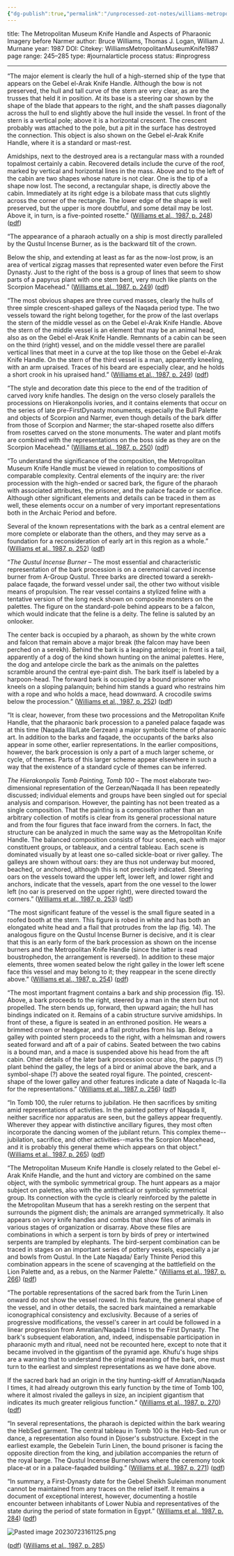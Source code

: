 ```yaml
---
{"dg-publish":true,"permalink":"/unprocessed-zot-notes/williams-metropolitan-museum-knife1987/"}
---
```



title: The Metropolitan Museum Knife Handle and Aspects of Pharaonic Imagery before Narmer
author: Bruce Williams, Thomas J. Logan, William J. Murnane
year: 1987
DOI: 
Citekey: WilliamsMetropolitanMuseumKnife1987
page range: 245–285
type: #journalarticle
process status: #inprogress 
_ _ _

“The major element is clearly the hull of a high-sterned ship of the type that appears on the Gebel el-Arak Knife Handle. Although the bow is not preserved, the hull and tall curve of the stern are very clear, as are the trusses that held it in position. At its base is a steering oar shown by the shape of the blade that appears to the right, and the shaft passes diagonally across the hull to end slightly above the hull inside the vessel. In front of the stern is a vertical pole; above it is a horizontal crescent. The crescent probably was attached to the pole, but a pit in the surface has destroyed the connection. This object is also shown on the Gebel el-Arak Knife Handle, where it is a standard or mast-rest. 

Amidships, next to the destroyed area is a rectangular mass with a rounded topalmost certainly a cabin. Recovered details include the curve of the roof, marked by vertical and horizontal lines in the mass. Above and to the left of the cabin are two shapes whose nature is not clear. One is the tip of a shape now lost. The second, a rectangular shape, is directly above the cabin. Immediately at its right edge is a bilobate mass that cuts slightly across the corner of the rectangle. The lower edge of the shape is well preserved, but the upper is more doubtful, and some detail may be lost. Above it, in turn, is a five-pointed rosette.” ([Williams et al., 1987, p. 248](zotero://select/library/items/A6VQ699C)) ([pdf](zotero://open-pdf/library/items/FEPWSHCW?page=4&annotation=CF274CC9))

“The appearance of a pharaoh actually on a ship is most directly paralleled by the Qustul Incense Burner, as is the backward tilt of the crown.

Below the ship, and extending at least as far as the now-lost prow, is an area of vertical zigzag masses that represented water even before the First Dynasty. Just to the right of the boss is a group of lines that seem to show parts of a papyrus plant with one stem bent, very much like plants on the Scorpion Macehead.” ([Williams et al., 1987, p. 249](zotero://select/library/items/A6VQ699C)) ([pdf](zotero://open-pdf/library/items/FEPWSHCW?page=5&annotation=CH9WKZD6))

“The most obvious shapes are three curved masses, clearly the hulls of three simple crescent-shaped galleys of the Naqada period type. The two vessels toward the right belong together, for the prow of the last overlaps the stern of the middle vessel as on the Gebel el-Arak Knife Handle. Above the stern of the middle vessel is an element that may be an animal head, also as on the Gebel el-Arak Knife Handle. Remnants of a cabin can be seen on the third (right) vessel, and on the middle vessel there are parallel vertical lines that meet in a curve at the top like those on the Gebel el-Arak Knife Handle. On the stern of the third vessel is a man, apparently kneeling, with an arm upraised. Traces of his beard are especially clear, and he holds a short crook in his upraised hand.” ([Williams et al., 1987, p. 249](zotero://select/library/items/A6VQ699C)) ([pdf](zotero://open-pdf/library/items/FEPWSHCW?page=5&annotation=H5QPGLPW))

“The style and decoration date this piece to the end of the tradition of carved ivory knife handles. The design on the verso closely parallels the processions on Hierakonpolis ivories, and it contains elements that occur on the series of late pre-FirstDynasty monuments, especially the Bull Palette and objects of Scorpion and Narmer, even though details of the bark differ from those of Scorpion and Narmer; the star-shaped rosette also differs from rosettes carved on the stone monuments. The water and plant motifs are combined with the representations on the boss side as they are on the Scorpion Macehead.” ([Williams et al., 1987, p. 250](zotero://select/library/items/A6VQ699C)) ([pdf](zotero://open-pdf/library/items/FEPWSHCW?page=6&annotation=MZ7XPDZB))

“To understand the significance of the composition, the Metropolitan Museum Knife Handle must be viewed in relation to compositions of comparable complexity. Central elements of the inquiry are: the river procession with the high-ended or sacred bark, the figure of the pharaoh with associated attributes, the prisoner, and the palace facade or sacrifice. Although other significant elements and details can be traced in them as well, these elements occur on a number of very important representations both in the Archaic Period and before. 

Several of the known representations with the bark as a central element are more complete or elaborate than the others, and they may serve as a foundation for a reconsideration of early art in this region as a whole.” ([Williams et al., 1987, p. 252](zotero://select/library/items/A6VQ699C)) ([pdf](zotero://open-pdf/library/items/FEPWSHCW?page=8&annotation=YS6UTLSY))

“*The Qustul Incense Burner* – The most essential and characteristic representation of the bark procession is on a ceremonial carved incense burner from A-Group Qustul. Three barks are directed toward a serekh-palace faqade, the forward vessel under sail, the other two without visible means of propulsion. The rear vessel contains a stylized feline with a tentative version of the long neck shown on composite monsters on the palettes. The figure on the standard-pole behind appears to be a falcon, which would indicate that the feline is a deity. The feline is saluted by an onlooker. 

The center back is occupied by a pharaoh, as shown by the white crown and falcon that remain above a major break (the falcon may have been perched on a serekh). Behind the bark is a leaping antelope; in front is a tail, apparently of a dog of the kind shown hunting on the animal palettes. Here, the dog and antelope circle the bark as the animals on the palettes scramble around the central eye-paint dish. The bark itself is labeled by a harpoon-head. The forward bark is occupied by a bound prisoner who kneels on a sloping palanquin; behind him stands a guard who restrains him with a rope and who holds a mace, head downward. A crocodile swims below the procession.” ([Williams et al., 1987, p. 252](zotero://select/library/items/A6VQ699C)) ([pdf](zotero://open-pdf/library/items/FEPWSHCW?page=8&annotation=B2A56KK3))

“It is clear, however, from these two processions and the Metropolitan Knife Handle, that the pharaonic bark procession to a paneled palace faqade was at this time (Naqada IIIa/Late Gerzean) a major symbolic theme of pharaonic art. In addition to the barks and faqade, the occupants of the barks also appear in some other, earlier representations. In the earlier compositions, however, the bark procession is only a part of a much larger scheme, or cycle, of themes. Parts of this larger scheme appear elsewhere in such a way that the existence of a standard cycle of themes can be inferred. 

*The Hierakonpolis Tomb Painting, Tomb 100* – The most elaborate two-dimensional representation of the Gerzean/Naqada II has been repeatedly discussed; individual elements and groups have been singled out for special analysis and comparison. However, the painting has not been treated as a single composition. That the painting is a composition rather than an arbitrary collection of motifs is clear from its general processional nature and from the four figures that face inward from the corners. In fact, the structure can be analyzed in much the same way as the Metropolitan Knife Handle. The balanced composition consists of four scenes, each with major constituent groups, or tableaux, and a central tableau. Each scene is dominated visually by at least one so-called sickle-boat or river galley. The galleys are shown without oars: they are thus not underway but moored, beached, or anchored, although this is not precisely indicated. Steering oars on the vessels toward the upper left, lower left, and lower right and anchors, indicate that the vessels, apart from the one vessel to the lower left (no oar is preserved on the upper right), were directed toward the corners.” ([Williams et al., 1987, p. 253](zotero://select/library/items/A6VQ699C)) ([pdf](zotero://open-pdf/library/items/FEPWSHCW?page=9&annotation=VTLDCW3A))

“The most significant feature of the vessel is the small figure seated in a roofed booth at the stern. This figure is robed in white and has both an elongated white head and a flail that protrudes from the lap (fig. 14). The analogous figure on the Qustul Incense Burner is decisive, and it is clear that this is an early form of the bark procession as shown on the incense burners and the Metropolitan Knife Handle (since the latter is read boustrophedon, the arrangement is reversed). In addition to these major elements, three women seated below the right galley in the lower left scene face this vessel and may belong to it; they reappear in the scene directly above.” ([Williams et al., 1987, p. 254](zotero://select/library/items/A6VQ699C)) ([pdf](zotero://open-pdf/library/items/FEPWSHCW?page=10&annotation=AHALRFK2))

“The most important fragment contains a bark and ship procession (fig. 15). Above, a bark proceeds to the right, steered by a man in the stern but not propelled. The stern bends up, forward, then upward again; the hull has bindings indicated on it. Remains of a cabin structure survive amidships. In front of these, a figure is seated in an enthroned position. He wears a brimmed crown or headgear, and a flail protrudes from his lap. Below, a galley with pointed stern proceeds to the right, with a helmsman and rowers seated forward and aft of a pair of cabins. Seated between the two cabins is a bound man, and a mace is suspended above his head from the aft cabin. Other details of the later bark procession occur also, the papyrus (?) plant behind the galley, the legs of a bird or animal above the bark, and a symbol-shape (?) above the seated royal figure. The pointed, crescent-shape of the lower galley and other features indicate a date of Naqada Ic-IIa for the representations.” ([Williams et al., 1987, p. 256](zotero://select/library/items/A6VQ699C)) ([pdf](zotero://open-pdf/library/items/FEPWSHCW?page=12&annotation=6449AJEJ))

“In Tomb 100, the ruler returns to jubilation. He then sacrifices by smiting amid representations of activities. In the painted pottery of Naqada II, neither sacrifice nor apparatus are seen, but the galleys appear frequently. Wherever they appear with distinctive ancillary figures, they most often incorporate the dancing women of the jubilant return. This complex theme--jubilation, sacrifice, and other activities--marks the Scorpion Macehead, and it is probably this general theme which appears on that object.” ([Williams et al., 1987, p. 265](zotero://select/library/items/A6VQ699C)) ([pdf](zotero://open-pdf/library/items/FEPWSHCW?page=21&annotation=UB67UW55))

“The Metropolitan Museum Knife Handle is closely related to the Gebel el-Arak Knife Handle, and the hunt and victory are combined on the same object, with the symbolic symmetrical group. The hunt appears as a major subject on palettes, also with the antithetical or symbolic symmetrical group. Its connection with the cycle is clearly reinforced by the palette in the Metropolitan Museum that has a serekh resting on the serpent that surrounds the pigment dish; the animals are arranged symmetrically. It also appears on ivory knife handles and combs that show files of animals in various stages of organization or disarray. Above these files are combinations in which a serpent is torn by birds of prey or intertwined serpents are trampled by elephants. The bird-serpent combination can be traced in stages on an important series of pottery vessels, especially a jar and bowls from Qustul. In the Late Naqada/ Early Thinite Period this combination appears in the scene of scavenging at the battlefield on the Lion Palette and, as a rebus, on the Narmer Palette.” ([Williams et al., 1987, p. 266](zotero://select/library/items/A6VQ699C)) ([pdf](zotero://open-pdf/library/items/FEPWSHCW?page=22&annotation=Y6A6K9A2))

“The portable representations of the sacred bark from the Turin Linen onward do not show the vessel rowed. In this feature, the general shape of the vessel, and in other details, the sacred bark maintained a remarkable iconographical consistency and exclusivity. Because of a series of progressive modifications, the vessel's career in art could be followed in a linear progression from Amratian/Naqada I times to the First Dynasty. The bark's subsequent elaboration, and, indeed, indispensable participation in pharaonic myth and ritual, need not be recounted here, except to note that it became involved in the gigantism of the pyramid age. Khufu's huge ships are a warning that to understand the original meaning of the bark, one must turn to the earliest and simplest representations as we have done above. 

If the sacred bark had an origin in the tiny hunting-skiff of Amratian/Naqada I times, it had already outgrown this early function by the time of Tomb 100, where it almost rivaled the galleys in size, an incipient gigantism that indicates its much greater religious function.” ([Williams et al., 1987, p. 270](zotero://select/library/items/A6VQ699C)) ([pdf](zotero://open-pdf/library/items/FEPWSHCW?page=26&annotation=95RHNT5U))

“In several representations, the pharaoh is depicted within the bark wearing the HebSed garment. The central tableau in Tomb 100 is the Heb-Sed run or dance, a representation also found in Djoser's substructure. Except in the earliest example, the Gebelein Turin Linen, the bound prisoner is facing the opposite direction from the king, and jubilation accompanies the return of the royal barge. The Qustul Incense Burnershows where the ceremony took place-at or in a palace-faqaded building.” ([Williams et al., 1987, p. 271](zotero://select/library/items/A6VQ699C)) ([pdf](zotero://open-pdf/library/items/FEPWSHCW?page=27&annotation=CICNSCQV))

“In summary, a First-Dynasty date for the Gebel Sheikh Suleiman monument cannot be maintained from any traces on the relief itself. It remains a document of exceptional interest, however, documenting a hostile encounter between inhabitants of Lower Nubia and representatives of the state during the period of state formation in Egypt.” ([Williams et al., 1987, p. 284](zotero://select/library/items/A6VQ699C)) ([pdf](zotero://open-pdf/library/items/FEPWSHCW?page=40&annotation=INZ8Z736))


![Pasted image 20230723161125.png](/img/user/zz%20Images%20Dump/Pasted%20image%2020230723161125.png)

([pdf](zotero://open-pdf/library/items/FEPWSHCW?page=41&annotation=292AGQMX)) ([Williams et al., 1987, p. 285](zotero://select/library/items/A6VQ699C))